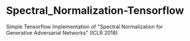 # Spectral_Normalization-Tensorflow
 Simple Tensorflow Implementation of "Spectral Normalization for Generative Adversarial Networks" (ICLR 2018)
